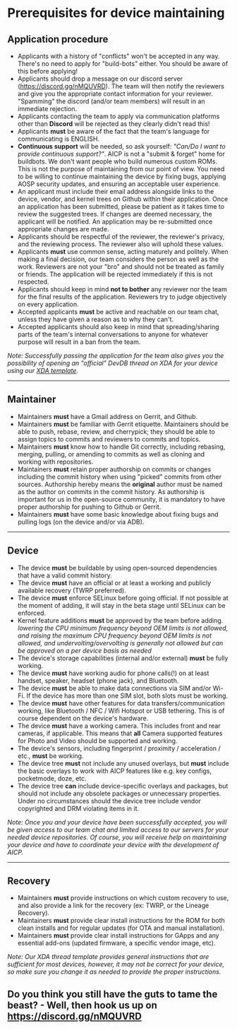 # Prerequisites for device maintaining

## Application procedure

* Applicants with a history of "conflicts" won't be accepted in any way. There's no need to apply for "build-bots" either. You should be aware of this before applying!
* Applicants should drop a message on our discord server (https://discord.gg/nMQUVRD). The team will then notify the reviewers and give you the appropriate contact information for your reviewer. "Spamming" the discord (and/or team members) will result in an immediate rejection.
* Applicants contacting the team to apply via communication platforms other than **Discord** will be rejected as they clearly didn't read this!
* Applicants **must** be aware of the fact that the team's language for communicating is ENGLISH.
* **Continuous support** will be needed, so ask yourself: *"Can/Do I want to provide continuous support?"*. AICP is not a "submit & forget" home for buildbots. We don't want people who build numerous custom ROMs. This is not the purpose of maintaining from our point of view. You need to be willing to continue maintaining the device by fixing bugs, applying AOSP security updates, and ensuring an acceptable user experience.
* An applicant must include their email address alongside links to the device, vendor, and kernel trees on Github within their application. Once an application has been submitted, please be patient as it takes time to review the suggested trees. If changes are deemed necessary, the applicant will be notified. An application may be re-submitted once appropriate changes are made.
* Applicants should be respectful of the reviewer, the reviewer's privacy, and the reviewing process. The reviewer also will uphold these values.
* Applicants **must** use common sense, acting maturely and politely. When making a final decision, our team considers the person as well as the work. Reviewers are not your "bro" and should not be treated as family or friends. The application will be rejected immediately if this is not respected.
* Applicants should keep in mind **not to bother** any reviewer nor the team for the final results of the application. Reviewers try to judge objectively on every application.
* Accepted applicants **must** be active and reachable on our team chat, unless they have given a reason as to why they can't.
* Accepted applicants should also keep in mind that spreading/sharing parts of the team's internal conversations to anyone for whatever purpose will result in a ban from the team.


*Note: Successfully passing the application for the team also gives you the possibility of opening an "official" DevDB thread on XDA for your device using our [XDA template](https://raw.githubusercontent.com/AICP/vendor_aicp/t13.0/docs/xda_template/xda_thread-template.txt).*

---

## Maintainer

* Maintainers **must** have a Gmail address on Gerrit, and Github.
* Maintainers **must** be familiar with Gerrit etiquette. Maintainers should be able to push, rebase, review, and cherrypick; they should be able to assign topics to commits and reviewers to commits and topics.
* Maintainers **must** know how to handle Git correctly, including rebasing, merging, pulling, or amending to commits as well as cloning and working with repositories.
* Maintainers **must** retain proper authorship on commits or changes including the commit history when using "picked" commits from other sources. Authorship hereby means the **original** author must be named as the author on commits in the commit history. As authorship is important for us in the open-source community, it is mandatory to have proper authorship for pushing to Github or Gerrit.
* Maintainers **must** have some basic knowledge about fixing bugs and pulling logs (on the device and/or via ADB).

---

## Device

* The device **must** be buildable by using open-sourced dependencies that have a valid commit history.
* The device **must** have an official or at least a working and publicly available recovery (TWRP preferred).
* The device **must** enforce SELinux before going official. If not possible at the moment of adding, it will stay in the beta stage until SELinux can be enforced.
* Kernel feature additions **must** be approved by the team before adding. *lowering the CPU minimum frequency beyond OEM limits is not allowed, and raising the maximum CPU frequency beyond OEM limits is not allowed, and undervolting/overvolting is generally not allowed but can be approved on a per device basis as needed*
* The device's storage capabilities (internal and/or external) **must** be fully working.
* The device **must** have working audio for phone calls(!) on at least handset, speaker, headset (phone jack), and Bluetooth.
* The device **must** be able to make data connections via SIM and/or Wi-Fi. If the device has more than one SIM slot, both slots must be working.
* The device **must** have other features for data transfers/communication working, like Bluetooth / NFC / Wifi Hotspot or USB tethering. This is of course dependent on the device's hardware.
* The device **must** have a working camera. This includes front and rear cameras, if applicable. This means that **all** Camera supported features for Photo and Video should be supported and working.
* The device's sensors, including fingerprint / proximity / acceleration / etc., **must** be working.
* The device tree **must** not include any unused overlays, but **must** include the basic overlays to work with AICP features like e.g. key configs, pocketmode, doze, etc.
* The device tree **can** include device-specific overlays and packages, but should not include any obsolete packages or unnecessary properties. Under no circumstances should the device tree include vendor copyrighted and DRM violating items in it.

*Note: Once you and your device have been successfully accepted, you will be given access to our team chat and limited access to our servers for your needed device repositories. Of course, you will receive help on maintaining your device and have to coordinate your device with the development of AICP.*

---

## Recovery

* Maintainers **must** provide instructions on which custom recovery to use, and also provide a link for the recovery (ex: TWRP, or the Lineage Recovery).
* Maintainers **must** provide clear install instructions for the ROM for both clean installs and for regular updates (for OTA and manual installation).
* Maintainers **must** provide clear install instructions for GApps and any essential add-ons (updated firmware, a specific vendor image, etc).

*Note: Our XDA thread template provides general instructions that are sufficient for most devices, however, it may not be correct for your device, so make sure you change it as needed to provide the proper instructions.*


## Do you think you still have the guts to tame the beast? - Well, then hook us up on https://discord.gg/nMQUVRD
